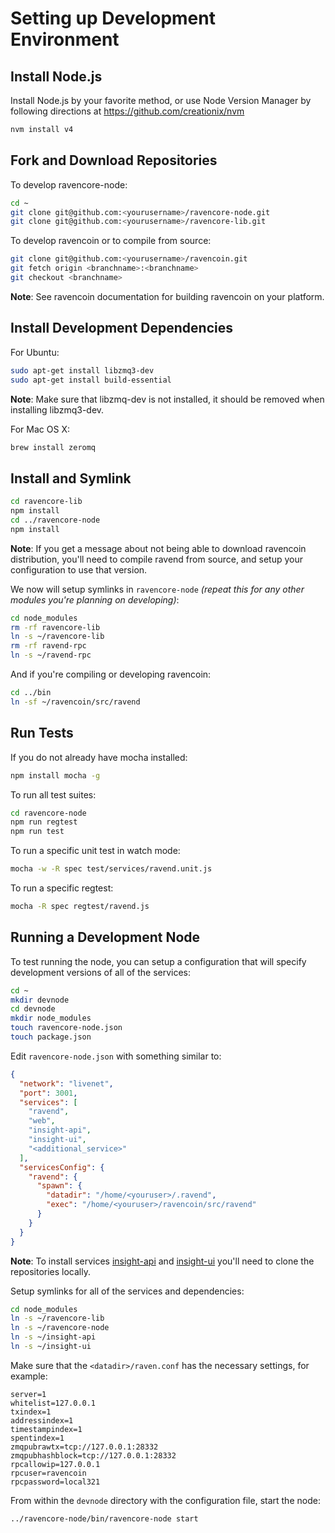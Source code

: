 # Setting up Development Environment

## Install Node.js

Install Node.js by your favorite method, or use Node Version Manager by following directions at https://github.com/creationix/nvm

```bash
nvm install v4
```

## Fork and Download Repositories

To develop ravencore-node:

```bash
cd ~
git clone git@github.com:<yourusername>/ravencore-node.git
git clone git@github.com:<yourusername>/ravencore-lib.git
```

To develop ravencoin or to compile from source:

```bash
git clone git@github.com:<yourusername>/ravencoin.git
git fetch origin <branchname>:<branchname>
git checkout <branchname>
```
**Note**: See ravencoin documentation for building ravencoin on your platform.


## Install Development Dependencies

For Ubuntu:
```bash
sudo apt-get install libzmq3-dev
sudo apt-get install build-essential
```
**Note**: Make sure that libzmq-dev is not installed, it should be removed when installing libzmq3-dev.


For Mac OS X:
```bash
brew install zeromq
```

## Install and Symlink

```bash
cd ravencore-lib
npm install
cd ../ravencore-node
npm install
```
**Note**: If you get a message about not being able to download ravencoin distribution, you'll need to compile ravend from source, and setup your configuration to use that version.


We now will setup symlinks in `ravencore-node` *(repeat this for any other modules you're planning on developing)*:
```bash
cd node_modules
rm -rf ravencore-lib
ln -s ~/ravencore-lib
rm -rf ravend-rpc
ln -s ~/ravend-rpc
```

And if you're compiling or developing ravencoin:
```bash
cd ../bin
ln -sf ~/ravencoin/src/ravend
```

## Run Tests

If you do not already have mocha installed:
```bash
npm install mocha -g
```

To run all test suites:
```bash
cd ravencore-node
npm run regtest
npm run test
```

To run a specific unit test in watch mode:
```bash
mocha -w -R spec test/services/ravend.unit.js
```

To run a specific regtest:
```bash
mocha -R spec regtest/ravend.js
```

## Running a Development Node

To test running the node, you can setup a configuration that will specify development versions of all of the services:

```bash
cd ~
mkdir devnode
cd devnode
mkdir node_modules
touch ravencore-node.json
touch package.json
```

Edit `ravencore-node.json` with something similar to:
```json
{
  "network": "livenet",
  "port": 3001,
  "services": [
    "ravend",
    "web",
    "insight-api",
    "insight-ui",
    "<additional_service>"
  ],
  "servicesConfig": {
    "ravend": {
      "spawn": {
        "datadir": "/home/<youruser>/.ravend",
        "exec": "/home/<youruser>/ravencoin/src/ravend"
      }
    }
  }
}
```

**Note**: To install services [insight-api](https://github.com/RavenDevKit/insight-api) and [insight-ui](https://github.com/RavenDevKit/insight-ui) you'll need to clone the repositories locally.

Setup symlinks for all of the services and dependencies:

```bash
cd node_modules
ln -s ~/ravencore-lib
ln -s ~/ravencore-node
ln -s ~/insight-api
ln -s ~/insight-ui
```

Make sure that the `<datadir>/raven.conf` has the necessary settings, for example:
```
server=1
whitelist=127.0.0.1
txindex=1
addressindex=1
timestampindex=1
spentindex=1
zmqpubrawtx=tcp://127.0.0.1:28332
zmqpubhashblock=tcp://127.0.0.1:28332
rpcallowip=127.0.0.1
rpcuser=ravencoin
rpcpassword=local321
```

From within the `devnode` directory with the configuration file, start the node:
```bash
../ravencore-node/bin/ravencore-node start
```
